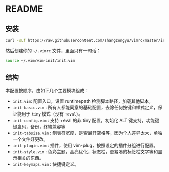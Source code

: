 # README

## 安装

```sh
curl -sLf https://raw.githubusercontent.com/shangzongyu/vimrc/master/install.sh | bash
```

然后创建你的 `~/.vimrc` 文件，里面只有一句话：

 ```sh
source ~/.vim/vim-init/init.vim
```

## 结构

本配置按顺序，由如下几个主要模块组成：

* `init.vim`: 配置入口，设置 runtimepath 检测脚本路径，加载其他脚本。
* `init-basic.vim` : 所有人都能同意的基础配置，去除任何按键和样式定义，保证能用于 `tiny` 模式（没有 `+eval`）。
* `init-config.vim` : 支持 +eval 的非 tiny 配置，初始化 ALT 键支持，功能键键盘码，备份，终端兼容等
* `init-tabsize.vim` : 制表符宽度，是否展开空格等，因为个人差异太大，单独一个文件好更改。
* `init-plugin.vim` : 插件，使用 vim-plug，按照设定的插件分组进行配置。
* `init-style.vim` : 色彩主题，高亮优化，状态栏，更紧凑的标签栏文字等和显示相关的东西。
* `init-keymaps.vim` : 快捷键定义。
